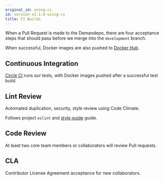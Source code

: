 ```yaml
---
original_id: using-ci
id: version-v1.1.0-using-ci
title: CI Builds
---
```

    
When a Pull Request is made to the Demandepo, there are four acceptance steps that should pass before we merge into the `development` branch.

When successful, Docker images are also pushed to [Docker Hub](https://hub.docker.com/u/reactioncommerce/).

## Continuous Integration

[Circle CI](https://circleci.com/gh/reactioncommerce/reaction) runs our tests, with Docker images pushed after a successful test build.

## Lint Review

Automated duplication, security, style review using Code Climate.

Follows project `eslint` and [style guide](styleguide.md) guide.

## Code Review

At least two core team members or collaborators will review Pull requests.

## CLA

Contributor License Agreement acceptance for new collaborators.
